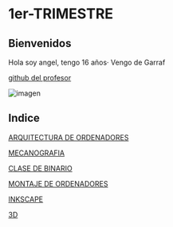 # 1er-TRIMESTRE


## Bienvenidos

Hola soy angel, tengo 16 años·
Vengo de Garraf 

 [github del profesor](https://github.com/d-prieto/)


![imagen](https://user-images.githubusercontent.com/90753298/136015664-5976938d-93e6-4ed2-adb6-075fc59184e8.png)

 
 ## Indice
 
[ARQUITECTURA DE ORDENADORES](https://github.com/ANGEY33/1er-TRIMESTRE/blob/main/arquitectura%20de%20ordenadores.md)

[MECANOGRAFIA](https://github.com/ANGEY33/1er-TRIMESTRE/blob/main/mecanografia.md)

[CLASE DE BINARIO](https://github.com/ANGEY33/1er-TRIMESTRE/blob/main/arquitectura%20de%20ordenadores.md#clase-de-binario)

[MONTAJE DE ORDENADORES](https://github.com/ANGEY33/1er-TRIMESTRE/blob/main/Montaje%20de%20ordenadores.md)

[INKSCAPE](https://github.com/ANGEY33/1er-TRIMESTRE/blob/main/inkscape.md)

[3D](https://github.com/ANGEY33/1er-TRIMESTRE/blob/main/3D.md)

